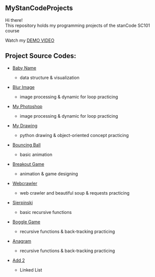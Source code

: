 ## MyStanCodeProjects
Hi there!\
This repository holds my programming projects of the stanCode SC101 course

Watch my [DEMO VIDEO](https://1drv.ms/u/s!AuUOyRlH3Y79g64U9DcEgZp7fhfFJQ?e=tlhjz3)

## Project Source Codes:
* [Baby Name](https://github.com/TomTangTaiwan/MyStanCodeProjects/tree/main/stanCode_Projects/babyname_popularity)
  * data structure & visualization
* [Blur Image](https://github.com/TomTangTaiwan/MyStanCodeProjects/tree/main/stanCode_Projects/blur_image)
  * image processing & dynamic for loop practicing
* [My Photoshop](https://github.com/TomTangTaiwan/MyStanCodeProjects/tree/main/stanCode_Projects/my_photoshop)
  * image processing & dynamic for loop practicing

* [My Drawing](https://github.com/TomTangTaiwan/MyStanCodeProjects/tree/main/stanCode_Projects/my_drawing)
  * python drawing & object-oriented concept practicing
* [Bouncing Ball](https://github.com/TomTangTaiwan/MyStanCodeProjects/tree/main/stanCode_Projects/bouncing_ball)
  * basic animation
* [Breakout Game](https://github.com/TomTangTaiwan/MyStanCodeProjects/tree/main/stanCode_Projects/breakout_game)
  * animation & game designing

* [Webcrawler](https://github.com/TomTangTaiwan/MyStanCodeProjects/tree/main/stanCode_Projects/webcrawler)
  * web crawler and beautiful soup & requests practicing

* [Sierpinski](https://github.com/TomTangTaiwan/MyStanCodeProjects/tree/main/stanCode_Projects/recursion_sierpinski)
  * basic recursive functions
* [Boggle Game](https://github.com/TomTangTaiwan/MyStanCodeProjects/tree/main/stanCode_Projects/boggle_game)
  * recursive functions & back-tracking practicing
* [Anagram](https://github.com/TomTangTaiwan/MyStanCodeProjects/tree/main/stanCode_Projects/recursion_anagram)
  * recursive functions & back-tracking practicing

* [Add 2](https://github.com/TomTangTaiwan/MyStanCodeProjects/tree/main/stanCode_Projects/linkedlist_add2)
  * Linked List
